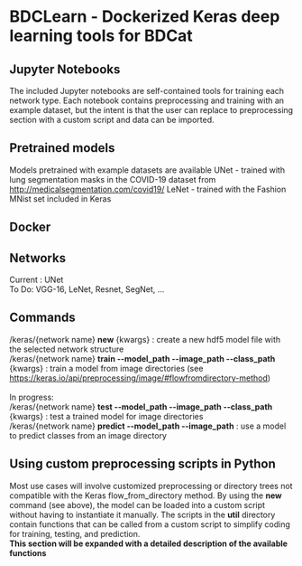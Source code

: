 # BDCLearn - Dockerized Keras deep learning tools for BDCat

## Jupyter Notebooks
The included Jupyter notebooks are self-contained tools for training each network type. Each notebook contains preprocessing and training with an example dataset, but the intent is that the user can replace to preprocessing section with a custom script and data can be imported.

## Pretrained models
Models pretrained with example datasets are available
UNet - trained with lung segmentation masks in the COVID-19 dataset from http://medicalsegmentation.com/covid19/
LeNet - trained with the Fashion MNist set included in Keras

## Docker


## Networks
Current : UNet\
To Do: VGG-16, LeNet, Resnet, SegNet, ...

## Commands
/keras/{network name} **new** {kwargs} : create a new hdf5 model file with the selected network structure\
/keras/{network name} **train --model_path --image_path --class_path** {kwargs} : train a model from image directories (see https://keras.io/api/preprocessing/image/#flowfromdirectory-method)
<br />
<br />
In progress:\
/keras/{network name} **test --model_path --image_path --class_path** {kwargs} : test a trained model for image directories\
/keras/{network name} **predict --model_path --image_path** : use a model to predict classes from an image directory
<br />

## Using custom preprocessing scripts in Python
Most use cases will involve customized preprocessing or directory trees not compatible with the Keras flow_from_directory method. By using the **new** command (see above), the model can be loaded into a custom script without having to instantiate it manually. The scripts in the **util** directory contain functions that can be called from a custom script to simplify coding for training, testing, and prediction.\
**This section will be expanded with a detailed description of the available functions**
